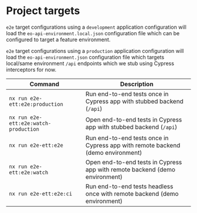 # Project targets

`e2e` target configurations using a `development` application configuration will
load the `eo-api-environment.local.json` configuration file which can be
configured to target a feature environment.

`e2e` target configurations using a `production` application configuration will
load the `eo-api-environment.json` configuration file which targets local/same
environment `/api` endpoints which we stub using Cypress interceptors for now.

| Command                              | Description                                                                     |
| ------------------------------------ | ------------------------------------------------------------------------------- |
| `nx run e2e-ett:e2e:production`       | Run end-to-end tests once in Cypress app with stubbed backend (`/api`)          |
| `nx run e2e-ett:e2e:watch-production` | Open end-to-end tests in Cypress app with stubbed backend (`/api`)              |
| `nx run e2e-ett:e2e`                  | Run end-to-end tests once in Cypress app with remote backend (demo environment) |
| `nx run e2e-ett:e2e:watch`            | Open end-to-end tests in Cypress app with remote backend (demo environment)     |
| `nx run e2e-ett:e2e:ci`               | Run end-to-end tests headless once with remote backend (demo environment)       |
